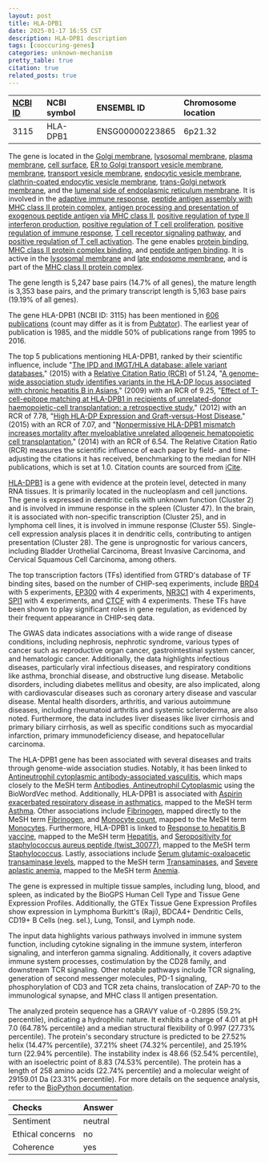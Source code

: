 ```yaml
---
layout: post
title: HLA-DPB1
date: 2025-01-17 16:55 CST
description: HLA-DPB1 description
tags: [cooccuring-genes]
categories: unknown-mechanism
pretty_table: true
citation: true
related_posts: true
---
```




| [NCBI ID](https://www.ncbi.nlm.nih.gov/gene/3115) | NCBI symbol | ENSEMBL ID | Chromosome location |
| :-------- | :------- | :-------- | :------- |
| 3115  | HLA-DPB1 | ENSG00000223865 | 6p21.32 |



The gene is located in the [Golgi membrane](https://amigo.geneontology.org/amigo/term/GO:0000139), [lysosomal membrane](https://amigo.geneontology.org/amigo/term/GO:0005765), [plasma membrane](https://amigo.geneontology.org/amigo/term/GO:0005886), [cell surface](https://amigo.geneontology.org/amigo/term/GO:0009986), [ER to Golgi transport vesicle membrane](https://amigo.geneontology.org/amigo/term/GO:0012507), [membrane](https://amigo.geneontology.org/amigo/term/GO:0016020), [transport vesicle membrane](https://amigo.geneontology.org/amigo/term/GO:0030658), [endocytic vesicle membrane](https://amigo.geneontology.org/amigo/term/GO:0030666), [clathrin-coated endocytic vesicle membrane](https://amigo.geneontology.org/amigo/term/GO:0030669), [trans-Golgi network membrane](https://amigo.geneontology.org/amigo/term/GO:0032729), and the [lumenal side of endoplasmic reticulum membrane](https://amigo.geneontology.org/amigo/term/GO:0098553). It is involved in the [adaptive immune response](https://amigo.geneontology.org/amigo/term/GO:0002250), [peptide antigen assembly with MHC class II protein complex](https://amigo.geneontology.org/amigo/term/GO:0002503), [antigen processing and presentation of exogenous peptide antigen via MHC class II](https://amigo.geneontology.org/amigo/term/GO:0019886), [positive regulation of type II interferon production](https://amigo.geneontology.org/amigo/term/GO:0032729), [positive regulation of T cell proliferation](https://amigo.geneontology.org/amigo/term/GO:0042102), [positive regulation of immune response](https://amigo.geneontology.org/amigo/term/GO:0050778), [T cell receptor signaling pathway](https://amigo.geneontology.org/amigo/term/GO:0050852), and [positive regulation of T cell activation](https://amigo.geneontology.org/amigo/term/GO:0050870). The gene enables [protein binding](https://amigo.geneontology.org/amigo/term/GO:0005515), [MHC class II protein complex binding](https://amigo.geneontology.org/amigo/term/GO:0023026), and [peptide antigen binding](https://amigo.geneontology.org/amigo/term/GO:0042605). It is active in the [lysosomal membrane](https://amigo.geneontology.org/amigo/term/GO:0005765) and [late endosome membrane](https://amigo.geneontology.org/amigo/term/GO:0031902), and is part of the [MHC class II protein complex](https://amigo.geneontology.org/amigo/term/GO:0042613).


The gene length is 5,247 base pairs (14.7% of all genes), the mature length is 3,353 base pairs, and the primary transcript length is 5,163 base pairs (19.19% of all genes).


The gene HLA-DPB1 (NCBI ID: 3115) has been mentioned in [606 publications](https://pubmed.ncbi.nlm.nih.gov/?term=%22HLA-DPB1%22) (count may differ as it is from [Pubtator](https://academic.oup.com/nar/article/47/W1/W587/5494727)). The earliest year of publication is 1985, and the middle 50% of publications range from 1995 to 2016.


The top 5 publications mentioning HLA-DPB1, ranked by their scientific influence, include "[The IPD and IMGT/HLA database: allele variant databases.](https://pubmed.ncbi.nlm.nih.gov/25414341)" (2015) with a [Relative Citation Ratio (RCR)](https://journals.plos.org/plosbiology/article?id=10.1371/journal.pbio.1002541) of 51.24, "[A genome-wide association study identifies variants in the HLA-DP locus associated with chronic hepatitis B in Asians.](https://pubmed.ncbi.nlm.nih.gov/19349983)" (2009) with an RCR of 9.25, "[Effect of T-cell-epitope matching at HLA-DPB1 in recipients of unrelated-donor haemopoietic-cell transplantation: a retrospective study.](https://pubmed.ncbi.nlm.nih.gov/22340965)" (2012) with an RCR of 7.78, "[High HLA-DP Expression and Graft-versus-Host Disease.](https://pubmed.ncbi.nlm.nih.gov/26267621)" (2015) with an RCR of 7.07, and "[Nonpermissive HLA-DPB1 mismatch increases mortality after myeloablative unrelated allogeneic hematopoietic cell transplantation.](https://pubmed.ncbi.nlm.nih.gov/25161269)" (2014) with an RCR of 6.54. The Relative Citation Ratio (RCR) measures the scientific influence of each paper by field- and time-adjusting the citations it has received, benchmarking to the median for NIH publications, which is set at 1.0. Citation counts are sourced from [iCite](https://icite.od.nih.gov).


[HLA-DPB1](https://www.proteinatlas.org/ENSG00000223865-HLA-DPB1) is a gene with evidence at the protein level, detected in many RNA tissues. It is primarily located in the nucleoplasm and cell junctions. The gene is expressed in dendritic cells with unknown function (Cluster 2) and is involved in immune response in the spleen (Cluster 47). In the brain, it is associated with non-specific transcription (Cluster 25), and in lymphoma cell lines, it is involved in immune response (Cluster 55). Single-cell expression analysis places it in dendritic cells, contributing to antigen presentation (Cluster 28). The gene is unprognostic for various cancers, including Bladder Urothelial Carcinoma, Breast Invasive Carcinoma, and Cervical Squamous Cell Carcinoma, among others.


The top transcription factors (TFs) identified from GTRD's database of TF binding sites, based on the number of CHIP-seq experiments, include [BRD4](https://www.ncbi.nlm.nih.gov/gene/23476) with 5 experiments, [EP300](https://www.ncbi.nlm.nih.gov/gene/2033) with 4 experiments, [NR3C1](https://www.ncbi.nlm.nih.gov/gene/2908) with 4 experiments, [SPI1](https://www.ncbi.nlm.nih.gov/gene/6688) with 4 experiments, and [CTCF](https://www.ncbi.nlm.nih.gov/gene/10664) with 4 experiments. These TFs have been shown to play significant roles in gene regulation, as evidenced by their frequent appearance in CHIP-seq data.



The GWAS data indicates associations with a wide range of disease conditions, including nephrosis, nephrotic syndrome, various types of cancer such as reproductive organ cancer, gastrointestinal system cancer, and hematologic cancer. Additionally, the data highlights infectious diseases, particularly viral infectious diseases, and respiratory conditions like asthma, bronchial disease, and obstructive lung disease. Metabolic disorders, including diabetes mellitus and obesity, are also implicated, along with cardiovascular diseases such as coronary artery disease and vascular disease. Mental health disorders, arthritis, and various autoimmune diseases, including rheumatoid arthritis and systemic scleroderma, are also noted. Furthermore, the data includes liver diseases like liver cirrhosis and primary biliary cirrhosis, as well as specific conditions such as myocardial infarction, primary immunodeficiency disease, and hepatocellular carcinoma.


The HLA-DPB1 gene has been associated with several diseases and traits through genome-wide association studies. Notably, it has been linked to [Antineutrophil cytoplasmic antibody-associated vasculitis](https://pubmed.ncbi.nlm.nih.gov/28029757), which maps closely to the MeSH term [Antibodies, Antineutrophil Cytoplasmic](https://meshb.nlm.nih.gov/record/ui?ui=D019268) using the BioWordVec method. Additionally, HLA-DPB1 is associated with [Aspirin exacerbated respiratory disease in asthmatics](https://pubmed.ncbi.nlm.nih.gov/23180272), mapped to the MeSH term [Asthma](https://meshb.nlm.nih.gov/record/ui?ui=D001249). Other associations include [Fibrinogen](https://pubmed.ncbi.nlm.nih.gov/20031577), mapped directly to the MeSH term [Fibrinogen](https://meshb.nlm.nih.gov/record/ui?ui=D005340), and [Monocyte count](https://pubmed.ncbi.nlm.nih.gov/27863252), mapped to the MeSH term [Monocytes](https://meshb.nlm.nih.gov/record/ui?ui=D009000). Furthermore, HLA-DPB1 is linked to [Response to hepatitis B vaccine](https://pubmed.ncbi.nlm.nih.gov/31243853), mapped to the MeSH term [Hepatitis](https://meshb.nlm.nih.gov/record/ui?ui=D006505), and [Seropositivity for staphylococcus aureus peptide (twist_30077)](https://pubmed.ncbi.nlm.nih.gov/37164013), mapped to the MeSH term [Staphylococcus](https://meshb.nlm.nih.gov/record/ui?ui=D013210). Lastly, associations include [Serum glutamic-oxaloacetic transaminase levels](https://pubmed.ncbi.nlm.nih.gov/36329257), mapped to the MeSH term [Transaminases](https://meshb.nlm.nih.gov/record/ui?ui=D000637), and [Severe aplastic anemia](https://pubmed.ncbi.nlm.nih.gov/32004448), mapped to the MeSH term [Anemia](https://meshb.nlm.nih.gov/record/ui?ui=D000740).


The gene is expressed in multiple tissue samples, including lung, blood, and spleen, as indicated by the BioGPS Human Cell Type and Tissue Gene Expression Profiles. Additionally, the GTEx Tissue Gene Expression Profiles show expression in Lymphoma Burkitt's (Raji), BDCA4+ Dendritic Cells, CD19+ B Cells (neg. sel.), Lung, Tonsil, and Lymph node.


The input data highlights various pathways involved in immune system function, including cytokine signaling in the immune system, interferon signaling, and interferon gamma signaling. Additionally, it covers adaptive immune system processes, costimulation by the CD28 family, and downstream TCR signaling. Other notable pathways include TCR signaling, generation of second messenger molecules, PD-1 signaling, phosphorylation of CD3 and TCR zeta chains, translocation of ZAP-70 to the immunological synapse, and MHC class II antigen presentation.



The analyzed protein sequence has a GRAVY value of -0.2895 (59.2% percentile), indicating a hydrophilic nature. It exhibits a charge of 4.01 at pH 7.0 (64.78% percentile) and a median structural flexibility of 0.997 (27.73% percentile). The protein's secondary structure is predicted to be 27.52% helix (14.47% percentile), 37.21% sheet (74.32% percentile), and 25.19% turn (22.94% percentile). The instability index is 48.66 (52.54% percentile), with an isoelectric point of 8.83 (74.53% percentile). The protein has a length of 258 amino acids (22.74% percentile) and a molecular weight of 29159.01 Da (23.31% percentile). For more details on the sequence analysis, refer to the [BioPython documentation](https://biopython.org/docs/1.75/api/Bio.SeqUtils.ProtParam.html).





| Checks    | Answer |
| :-------- | :------- |
| Sentiment  | neutral   |
| Ethical concerns | no     |
| Coherence    | yes    |